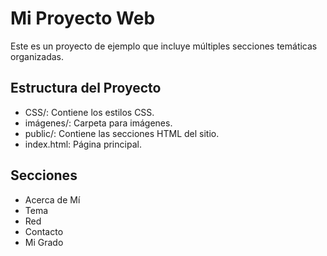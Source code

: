 # Mi Proyecto Web

Este es un proyecto de ejemplo que incluye múltiples secciones temáticas organizadas.

## Estructura del Proyecto
- CSS/: Contiene los estilos CSS.
- imágenes/: Carpeta para imágenes.
- public/: Contiene las secciones HTML del sitio.
- index.html: Página principal.

## Secciones
- Acerca de Mí
- Tema
- Red
- Contacto
- Mi Grado